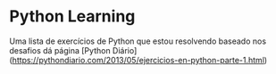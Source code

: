 # Python Learning
Uma lista de exercícios de Python que estou resolvendo baseado nos desafios dá página [Python Diário] (https://pythondiario.com/2013/05/ejercicios-en-python-parte-1.html) 
